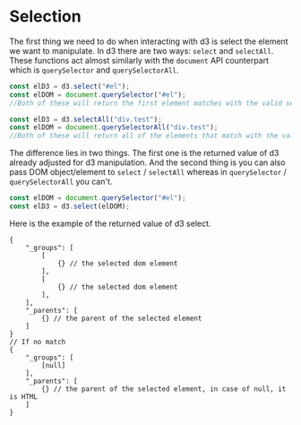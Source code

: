 # Selection

The first thing we need to do when interacting with d3 is select the element we want to manipulate. In d3 there are two ways: `select` and `selectAll`. These functions act almost similarly with the `document` API counterpart which is `querySelector` and `querySelectorAll`.

```javascript
const elD3 = d3.select("#el");
const elDOM = document.querySelector("#el");
//Both of these will return the first element matches with the valid selector (#el)

const elD3 = d3.selectAll("div.test");
const elDOM = document.querySelectorAll("div.test");
//Both of these will return all of the elements that match with the valid selector (div.test)
```

The difference lies in two things. The first one is the returned value of d3 already adjusted for d3 manipulation. And the second thing is you can also pass DOM object/element to `select` / `selectAll` whereas in `querySelector` / `querySelectorAll` you can't.

```javascript
const elDOM = document.querySelector("#el");
const elD3 = d3.select(elDOM);
```

Here is the example of the returned value of d3 select.

```
{
    "_groups": [
        [
            {} // the selected dom element
        ],
        [
            {} // the selected dom element
        ],
    ],
    "_parents": [
        {} // the parent of the selected element
    ]
}
// If no match
{
    "_groups": [
        [null]
    ],
    "_parents": [
        {} // the parent of the selected element, in case of null, it is HTML
    ]
}
```
